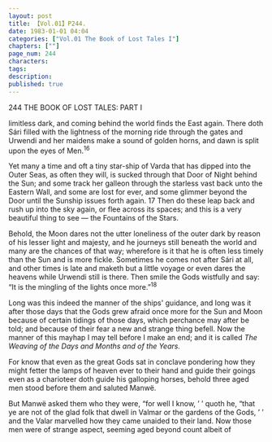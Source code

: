 ```yaml
---
layout: post
title: 【Vol.01】P244.
date: 1983-01-01 04:04
categories: ["Vol.01 The Book of Lost Tales I"]
chapters: [""]
page_num: 244
characters: 
tags: 
description: 
published: true
---
```


<p style="text-indent: 0;">
244      THE BOOK OF LOST TALES: PART I
</p>

limitless dark, and coming behind the world finds the East again. There doth Sári filled with the lightness of the morning ride through the gates and Urwendi and her maidens make a sound of golden horns, and dawn is split upon the eyes of Men.<SUP>16</SUP>

Yet many a time and oft a tiny star-ship of Varda that has dipped into the Outer Seas, as often they will, is sucked through that Door of Night behind the Sun; and some track her galleon through the starless vast back unto the Eastern Wall, and some are lost for ever, and some glimmer beyond the Door until the Sunship issues forth again. 17 Then do these leap back and rush up into the sky again, or flee across its spaces; and this is a very beautiful thing to see — the Fountains of the Stars.

Behold, the Moon dares not the utter loneliness of the outer dark by reason of his lesser light and majesty, and he journeys still beneath the world and many are the chances of that way; wherefore is it that he is often less timely than the Sun and is more fickle. Sometimes he comes not after Sári at all, and other times is late and maketh but a little voyage or even dares the heavens while Urwendi still is there. Then smile the Gods wistfully and say: “It is the mingling of the lights once more.”<SUP>18</SUP>

Long was this indeed the manner of the ships' guidance, and long was it after those days that the Gods grew afraid once more for the Sun and Moon because of certain tidings of those days, which perchance may after be told; and because of their fear a new and strange thing befell. Now the manner of this mayhap I may tell before I make an end; and it is called <I>The Weaving of the Days and Months and of the Years.</I>

For know that even as the great Gods sat in conclave pondering how they might fetter the lamps of heaven ever to their hand and guide their goings even as a charioteer doth guide his galloping horses, behold three aged men stood before them and saluted Manwë.

But Manwë asked them who they were, “for well I know, ’ ’ quoth he, “that ye are not of the glad folk that dwell in Valmar or the gardens of the Gods, ’ ’ and the Valar marvelled how they came unaided to their land. Now those men were of strange aspect, seeming aged beyond count albeit of

